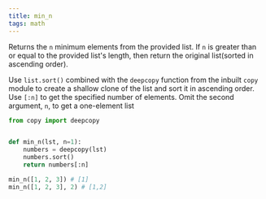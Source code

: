 ```yaml
---
title: min_n
tags: math
---
```

Returns the `n` minimum elements from the provided list. If `n` is greater than or equal to the provided list's length, then return the original list(sorted in ascending order).

Use `list.sort()` combined with the `deepcopy` function from the inbuilt `copy` module to create a shallow clone of the list and sort it in ascending order. Use `[:n]` to get the specified number of elements. Omit the second argument, `n`, to get a one-element list

```py
from copy import deepcopy


def min_n(lst, n=1):
    numbers = deepcopy(lst)
    numbers.sort()
    return numbers[:n]
```

```py
min_n([1, 2, 3]) # [1]
min_n([1, 2, 3], 2) # [1,2]
```
